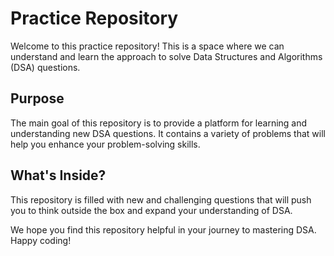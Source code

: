 # Practice Repository

Welcome to this practice repository! This is a space where we can understand and learn the approach to solve Data Structures and Algorithms (DSA) questions.

## Purpose

The main goal of this repository is to provide a platform for learning and understanding new DSA questions. It contains a variety of problems that will help you enhance your problem-solving skills.

## What's Inside?

This repository is filled with new and challenging questions that will push you to think outside the box and expand your understanding of DSA.

We hope you find this repository helpful in your journey to mastering DSA. Happy coding!
